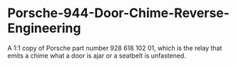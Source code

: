 # Porsche-944-Door-Chime-Reverse-Engineering
A 1:1 copy of Porsche part number 928 618 102 01, which is the relay that emits a chime what a door is ajar or a seatbelt is unfastened.
